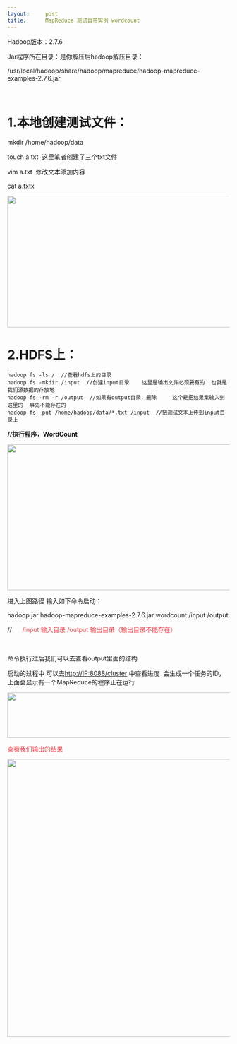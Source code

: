 ```yaml
---
layout:     post
title:      MapReduce 测试自带实例 wordcount
---
```

<div id="article_content" class="article_content clearfix csdn-tracking-statistics" data-pid="blog" data-mod="popu_307" data-dsm="post">
								            <link rel="stylesheet" href="https://csdnimg.cn/release/phoenix/template/css/ck_htmledit_views-f76675cdea.css">
						<div class="htmledit_views" id="content_views">
                <p>Hadoop版本：2.7.6</p>

<p>Jar程序所在目录：是你解压后hadoop解压目录：</p>

<p>/usr/local/hadoop/share/hadoop/mapreduce/hadoop-mapreduce-examples-2.7.6.jar</p>

<p> </p>

<h1>1.本地创建测试文件：</h1>

<p>mkdir /home/hadoop/data</p>

<p>touch a.txt  这里笔者创建了三个txt文件 </p>

<p>vim a.txt  修改文本添加内容</p>

<p>cat a.txtx</p>

<p><img alt="" class="has" height="298" src="https://img-blog.csdn.net/2018080310150887?watermark/2/text/aHR0cHM6Ly9ibG9nLmNzZG4ubmV0L3FxXzMyOTQxODgx/font/5a6L5L2T/fontsize/400/fill/I0JBQkFCMA==/dissolve/70" width="666"></p>

<h1>2.HDFS上：</h1>

<pre>
<code class="language-html hljs">hadoop fs -ls /  //查看hdfs上的目录
hadoop fs -mkdir /input  //创建input目录    这里是输出文件必须要有的  也就是我们源数据的存放地
hadoop fs -rm -r /output  //如果有output目录，删除     这个是把结果集输入到这里的  事先不能存在的
hadoop fs -put /home/hadoop/data/*.txt /input  //把测试文本上传到input目录上</code></pre>

<p><strong>//执行程序，WordCount</strong></p>

<p><img alt="" class="has" height="330" src="https://img-blog.csdn.net/20180803101933247?watermark/2/text/aHR0cHM6Ly9ibG9nLmNzZG4ubmV0L3FxXzMyOTQxODgx/font/5a6L5L2T/fontsize/400/fill/I0JBQkFCMA==/dissolve/70" width="953"></p>

<p>进入上图路径 输入如下命令启动：</p>

<p>hadoop jar hadoop-mapreduce-examples-2.7.6.jar wordcount /input /output</p>

<p>//     <span style="color:#f33b45;"> /input 输入目录 /output 输出目录（输出目录不能存在）</span></p>

<p> </p>

<p>命令执行过后我们可以去查看output里面的结构 </p>

<p>启动的过程中 可以去<a href="http://master:8088/cluster" rel="nofollow">http://IP:8088/cluster</a> 中查看进度  会生成一个任务的ID，上面会显示有一个MapReduce的程序正在运行</p>

<p><img alt="" class="has" height="103" src="https://img-blog.csdn.net/20180803102238762?watermark/2/text/aHR0cHM6Ly9ibG9nLmNzZG4ubmV0L3FxXzMyOTQxODgx/font/5a6L5L2T/fontsize/400/fill/I0JBQkFCMA==/dissolve/70" width="826"></p>

<p><span style="color:#f33b45;">查看我们输出的结果</span></p>

<p><img alt="" class="has" height="629" src="https://img-blog.csdn.net/20180803102531479?watermark/2/text/aHR0cHM6Ly9ibG9nLmNzZG4ubmV0L3FxXzMyOTQxODgx/font/5a6L5L2T/fontsize/400/fill/I0JBQkFCMA==/dissolve/70" width="919"></p>            </div>
                </div>